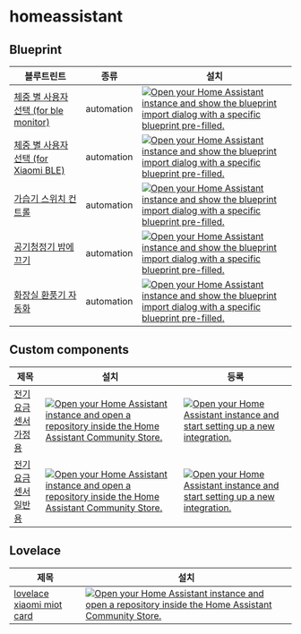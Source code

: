 ﻿# homeassistant
 
 ## Blueprint

| 블루트린트 | 종류 | 설치 |
| -- | -- | -- |
| [체중 별 사용자 선택 (for ble monitor)](https://github.com/dugurs/homeassistant/tree/main/blueprints/automation/bodyscale_user_selector) | automation | [![Open your Home Assistant instance and show the blueprint import dialog with a specific blueprint pre-filled.](https://my.home-assistant.io/badges/blueprint_import.svg)](https://my.home-assistant.io/redirect/blueprint_import/?blueprint_url=https%3A%2F%2Fgithub.com%2Fdugurs%2Fhomeassistant%2Fblob%2Fmain%2Fblueprints%2Fautomation%2Fbodyscale_user_selector%2Fbodyscale_user_selector_ble-monitor.yaml) |
| [체중 별 사용자 선택 (for Xiaomi BLE)](https://github.com/dugurs/homeassistant/tree/main/blueprints/automation/bodyscale_user_selector) | automation | [![Open your Home Assistant instance and show the blueprint import dialog with a specific blueprint pre-filled.](https://my.home-assistant.io/badges/blueprint_import.svg)](https://my.home-assistant.io/redirect/blueprint_import/?blueprint_url=https%3A%2F%2Fgithub.com%2Fdugurs%2Fhomeassistant%2Fblob%2Fmain%2Fblueprints%2Fautomation%2Fbodyscale_user_selector%2Fbodyscale_user_selector_xiaomi-ble.yaml) |
| [가습기 스위치 컨트롤](https://github.com/dugurs/homeassistant/tree/main/blueprints/automation/humidifier_switch_control) | automation | [![Open your Home Assistant instance and show the blueprint import dialog with a specific blueprint pre-filled.](https://my.home-assistant.io/badges/blueprint_import.svg)](https://my.home-assistant.io/redirect/blueprint_import/?blueprint_url=https%3A%2F%2Fgithub.com%2Fdugurs%2Fhomeassistant%2Fblob%2Fmain%2Fblueprints%2Fautomation%2Fhumidifier_switch_control%2Fhumidifier_switch_control.yaml) |
| [공기청정기 밤에 끄기](https://github.com/dugurs/homeassistant/tree/main/blueprints/automation/airpurifier_night_off) | automation | [![Open your Home Assistant instance and show the blueprint import dialog with a specific blueprint pre-filled.](https://my.home-assistant.io/badges/blueprint_import.svg)](https://my.home-assistant.io/redirect/blueprint_import/?blueprint_url=https%3A%2F%2Fgithub.com%2Fdugurs%2Fhomeassistant%2Fblob%2Fmain%2Fblueprints%2Fautomation%2Fairpurifier_night_off%2Fairpurifier_night_off.yaml) |
| [화장실 환풍기 자동화](https://github.com/dugurs/homeassistant/tree/main/blueprints/automation/toilet_fan_auto2) | automation | [![Open your Home Assistant instance and show the blueprint import dialog with a specific blueprint pre-filled.](https://my.home-assistant.io/badges/blueprint_import.svg)](https://my.home-assistant.io/redirect/blueprint_import/?blueprint_url=https%3A%2F%2Fgithub.com%2Fdugurs%2Fhomeassistant%2Fblob%2Fmain%2Fblueprints%2Fautomation%2Ftoilet_fan_auto2%2Ftoilet_fan_auto2.yaml) |


## Custom components

| 제목 | 설치 | 등록 |
| -- | -- | -- | 
| [전기요금 센서 가정용](https://github.com/dugurs/kwh_to_won) | [![Open your Home Assistant instance and open a repository inside the Home Assistant Community Store.](https://my.home-assistant.io/badges/hacs_repository.svg)](https://my.home-assistant.io/redirect/hacs_repository/?category=Integration&repository=https%3A%2F%2Fgithub.com%2Fdugurs%2Fkwh_to_won&owner=%EB%8B%A4%EC%9D%80%EC%95%84%EB%B9%A0) | [![Open your Home Assistant instance and start setting up a new integration.](https://my.home-assistant.io/badges/config_flow_start.svg)](https://my.home-assistant.io/redirect/config_flow_start/?domain=kwh_to_won) |
| [전기요금 센서 일반용](https://github.com/dugurs/kwh_to_won_general) | [![Open your Home Assistant instance and open a repository inside the Home Assistant Community Store.](https://my.home-assistant.io/badges/hacs_repository.svg)](https://my.home-assistant.io/redirect/hacs_repository/?category=Integration&repository=https%3A%2F%2Fgithub.com%2Fdugurs%2Fkwh_to_won_general&owner=%EB%8B%A4%EC%9D%80%EC%95%84%EB%B9%A0) | [![Open your Home Assistant instance and start setting up a new integration.](https://my.home-assistant.io/badges/config_flow_start.svg)](https://my.home-assistant.io/redirect/config_flow_start/?domain=kwh_to_won_general) |


## Lovelace

| 제목 | 설치 |
| -- | -- |
| [lovelace xiaomi miot card](https://github.com/dugurs/lovelace-fan-xiaomi-miot) | [![Open your Home Assistant instance and open a repository inside the Home Assistant Community Store.](https://my.home-assistant.io/badges/hacs_repository.svg)](https://my.home-assistant.io/redirect/hacs_repository/?owner=%EB%8B%A4%EC%9D%80+%EC%95%84%EB%B9%A0&category=Lovelace&repository=https%3A%2F%2Fgithub.com%2Fdugurs%2Flovelace-fan-xiaomi-miot) |

